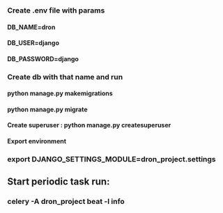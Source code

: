 ### Create .env file with params

#### DB_NAME=dron

#### DB_USER=django

#### DB_PASSWORD=django

### Create db with that name and run

#### python manage.py makemigrations

#### python manage.py migrate

#### Create superuser : python manage.py createsuperuser

#### Export environment

### export DJANGO_SETTINGS_MODULE=dron_project.settings

## Start periodic task run:

### celery -A dron_project beat -l info  
 
